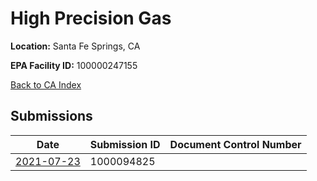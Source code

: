 # High Precision Gas

**Location:** Santa Fe Springs, CA

**EPA Facility ID:** 100000247155

[Back to CA Index](../../index.md)

## Submissions

| Date | Submission ID | Document Control Number |
|------|--------------|-------------------------|
| [2021-07-23](submissions/1000094825.md) | 1000094825 |  |
